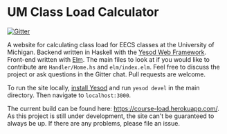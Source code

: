 UM Class Load Calculator
========================

[![Gitter](https://badges.gitter.im/Join%20Chat.svg)](https://gitter.im/gsingh93/class-load?utm_source=badge&utm_medium=badge&utm_campaign=pr-badge&utm_content=badge)

A website for calculating class load for EECS classes at the University of Michigan. Backend written in Haskell with the [Yesod Web Framework](http://www.yesodweb.com/). Front-end written with [Elm](http://elm-lang.org/). The main files to look at if you would like to contribute are `Handler/Home.hs` and `elm/index.elm`. Feel free to discuss the project or ask questions in the Gitter chat. Pull requests are welcome.

To run the site locally, [install Yesod](http://www.yesodweb.com/page/quickstart) and run `yesod devel` in the main directory. Then navigate to `localhost:3000`.

The current build can be found here: https://course-load.herokuapp.com/. As this project is still under development, the site can't be guaranteed to always be up. If there are any problems, please file an issue.
